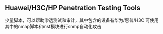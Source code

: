 Huawei/H3C/HP Penetration Testing Tools
---------------------------------------
少量脚本，可以帮助渗透测试和审计，其中包含的设备有华为/惠普/H3C
可使用其中的nmap脚本和msf模块进行snmp自动化攻击
